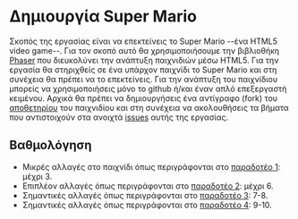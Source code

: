 # Δημιουργία Super Mario

Σκοπός της εργασίας είναι να επεκτείνεις το Super Mario --ένα HTML5 video game--. Για τον σκοπό αυτό θα χρησιμοποιήσουμε την βιβλιοθήκη [Phaser](http://phaser.io/) που διευκολύνει την ανάπτυξη παιχνιδιών μέσω HTML5. Για την εργασία θα στηριχθείς σε ένα υπάρχον παιχνίδι το Super Mario και στη συνέχεια θα πρέπει να το επεκτείνεις. Για την ανάπτυξη του παιχνίδιου μπορείς να χρησιμοποιήσεις μόνο το github ή/και έναν απλό επεξεργαστή κειμένου. Αρχικά θα πρέπει να δημιουργήσεις ένα αντίγραφο (fork) του [αποθετηρίου](https://github.com/ioniodi/Super-Mario) του παιχνιδίου και στη συνέχεια να ακολουθήσεις τα βήματα που αντιστοιχούν στα ανοιχτά [issues](https://github.com/ioniodi/Super-Mario/issues) αυτής της εργασίας.

## Βαθμολόγηση
- Μικρές αλλαγές στο παιχνίδι όπως περιγράφονται στο [παραδοτέο 1](https://github.com/ioniodi/Super-Mario/issues/1): μέχρι 3. 
- Επιπλέον αλλαγές όπως περιγράφονται στο [παραδοτέο 2](https://github.com/ioniodi/Super-Mario/issues/2): μέχρι 6.
- Σημαντικές αλλαγές όπως περιγράφονται στο [παραδοτέο 3](https://github.com/ioniodi/Super-Mario/issues/3): 7-8.
- Σημαντικές αλλαγές όπως περιγράφονται στο [παραδοτέο 4](https://github.com/ioniodi/Super-Mario/issues/4): 9-10.
